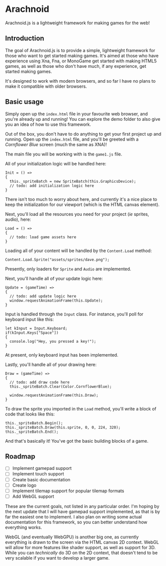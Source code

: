 # Arachnoid
Arachnoid.js is a lightweight framework for making games for the web!

## Introduction
The goal of Arachnoid.js is to provide a simple, lightweight framework for those who want to get started making games. It's aimed at those who have experience using Xna, Fna, or MonoGame get started with making HTML5 games, as well as those who don't have much, if any experience, get started making games.

It's designed to work with modern browsers, and so far I have no plans to make it compatible with older browsers.

## Basic usage
Simply open up the `index.html` file in your favourite web browser, and you're already up and running! You can explore the demo folder to also give you an idea of how to use this framework.

Out of the box, you don't have to do anything to get your first project up and running. Open up the `index.html` file, and you'll be greeted with a *Cornflower Blue* screen (much the same as XNA)!

The main file you will be working with is the `game1.js` file.

All of your initialization logic will be handled here:
```
Init = () =>
{
  this._spriteBatch = new SpriteBatch(this.GraphicsDevice);
  // todo: add initialization logic here
}
```
There isn't too much to worry about here, and currently it's a nice place to keep the initialization for our viewport (which is the HTML canvas element).

Next, you'll load all the resources you need for your project (*ie* sprites, audio), here:
```
Load = () =>
{
  // todo: load game assets here
}
```

Loading all of your content will be handled by the `Content.Load` method:
```
Content.Load.Sprite("assets/sprites/dave.png");
```
Presently, only loaders for `Sprite` and `Audio` are implemented.

Next, you'll handle all of your update logic here:
```
Update = (gameTime) =>
{
  // todo: add update logic here
  window.requestAnimationFrame(this.Update);
}
```

Input is handled through the `Input` class. For instance, you'll poll for keyboard input like this:
```
let kInput = Input.Keyboard;
if(kInput.Keys["Space"])
{
  console.log("Hey, you pressed a key!");
}
```
At present, only keyboard input has been implemented.

Lastly, you'll handle all of your drawing here:
```
Draw = (gameTime) =>
{
  // todo: add draw code here
  this._spriteBatch.Clear(Color.CornflowerBlue);
  
  window.requestAnimationFrame(this.Draw);
}
```

To draw the sprite you imported in the `Load` method, you'll write a block of code that looks like this:
```
this._spriteBatch.Begin();
this._spriteBatch.Draw(this.sprite, 0, 0, 224, 320);
this._spriteBatch.End();
```

And that's basically it! You've got the basic building blocks of a game.

## Roadmap
- [ ] Implement gamepad support
- [ ] Implement touch support
- [ ] Create basic documentation
- [ ] Create logo
- [ ] Implement tilemap support for popular tilemap formats
- [ ] Add WebGL support

These are the current goals, not listed in any particular order. I'm hoping by the next update that I will have gamepad support implemented, as that is by far the easiest one to implement. I also plan on writing some actual documentation for this framework, so you can better understand how everything works.

WebGL (and eventually WebGPU) is another big one, as currently everything is drawn to the screen via the HTML canvas 2D context. WebGL will allow for more features like shader support, as well as support for 3D. While you can *technically* do 3D on the 2D context, that doesn't tend to be very scalable if you want to develop a larger game.
